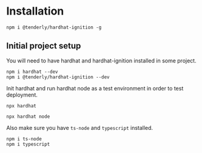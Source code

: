 # Installation

```
npm i @tenderly/hardhat-ignition -g
```

## Initial project setup

You will need to have hardhat and hardhat-ignition installed in some project.
```
npm i hardhat --dev
npm i @tenderly/hardhat-ignition --dev
```

Init hardhat and run hardhat node as a test environment in order to test deployment.

```
npx hardhat
```

```
npx hardhat node
```

Also make sure you have `ts-node` and `typescript` installed.

```
npm i ts-node
npm i typescript
```
